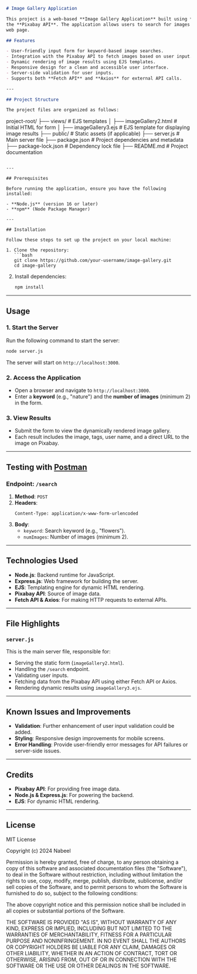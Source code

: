 
```markdown
# Image Gallery Application

This project is a web-based **Image Gallery Application** built using **Node.js**, **Express.js**, **EJS** templating engine, and
the **Pixabay API**. The application allows users to search for images by keyword and view results dynamically rendered on a
web page.

## Features

- User-friendly input form for keyword-based image searches.
- Integration with the Pixabay API to fetch images based on user input.
- Dynamic rendering of image results using EJS templates.
- Responsive design for a clean and accessible user interface.
- Server-side validation for user inputs.
- Supports both **Fetch API** and **Axios** for external API calls.

---

## Project Structure

The project files are organized as follows:

```
project-root/
├── views/                    # EJS templates
│   ├── imageGallery2.html    # Initial HTML for form
│   ├── imageGallery3.ejs     # EJS template for displaying image results
├── public/                   # Static assets (if applicable)
├── server.js                 # Main server file
├── package.json              # Project dependencies and metadata
├── package-lock.json         # Dependency lock file
├── README.md                 # Project documentation
```

---

## Prerequisites

Before running the application, ensure you have the following installed:

- **Node.js** (version 16 or later)
- **npm** (Node Package Manager)

---

## Installation

Follow these steps to set up the project on your local machine:

1. Clone the repository:
   ```bash
   git clone https://github.com/your-username/image-gallery.git
   cd image-gallery
   ```

2. Install dependencies:
   ```bash
   npm install
   ```

---

## Usage

### 1. Start the Server
Run the following command to start the server:
```bash
node server.js
```

The server will start on `http://localhost:3000`.

### 2. Access the Application
- Open a browser and navigate to `http://localhost:3000`.
- Enter a **keyword** (e.g., "nature") and the **number of images** (minimum 2) in the form.

### 3. View Results
- Submit the form to view the dynamically rendered image gallery.
- Each result includes the image, tags, user name, and a direct URL to the image on Pixabay.

---

## Testing with [Postman](https://www.postman.com/)

### Endpoint: `/search`

1. **Method**: `POST`
2. **Headers**:
   ```
   Content-Type: application/x-www-form-urlencoded
   ```
3. **Body**:
   - `keyword`: Search keyword (e.g., "flowers").
   - `numImages`: Number of images (minimum 2).

---

## Technologies Used

- **Node.js**: Backend runtime for JavaScript.
- **Express.js**: Web framework for building the server.
- **EJS**: Templating engine for dynamic HTML rendering.
- **Pixabay API**: Source of image data.
- **Fetch API & Axios**: For making HTTP requests to external APIs.

---

## File Highlights

### `server.js`

This is the main server file, responsible for:

- Serving the static form (`imageGallery2.html`).
- Handling the `/search` endpoint.
- Validating user inputs.
- Fetching data from the Pixabay API using either Fetch API or Axios.
- Rendering dynamic results using `imageGallery3.ejs`.

---

## Known Issues and Improvements

- **Validation**: Further enhancement of user input validation could be added.
- **Styling**: Responsive design improvements for mobile screens.
- **Error Handling**: Provide user-friendly error messages for API failures or server-side issues.

---

## Credits

- **Pixabay API**: For providing free image data.
- **Node.js & Express.js**: For powering the backend.
- **EJS**: For dynamic HTML rendering.

---

## License
MIT License

Copyright (c) 2024 Nabeel

Permission is hereby granted, free of charge, to any person obtaining a copy
of this software and associated documentation files (the "Software"), to deal
in the Software without restriction, including without limitation the rights
to use, copy, modify, merge, publish, distribute, sublicense, and/or sell
copies of the Software, and to permit persons to whom the Software is
furnished to do so, subject to the following conditions:

The above copyright notice and this permission notice shall be included in all
copies or substantial portions of the Software.

THE SOFTWARE IS PROVIDED "AS IS", WITHOUT WARRANTY OF ANY KIND, EXPRESS OR
IMPLIED, INCLUDING BUT NOT LIMITED TO THE WARRANTIES OF MERCHANTABILITY,
FITNESS FOR A PARTICULAR PURPOSE AND NONINFRINGEMENT. IN NO EVENT SHALL THE
AUTHORS OR COPYRIGHT HOLDERS BE LIABLE FOR ANY CLAIM, DAMAGES OR OTHER
LIABILITY, WHETHER IN AN ACTION OF CONTRACT, TORT OR OTHERWISE, ARISING FROM,
OUT OF OR IN CONNECTION WITH THE SOFTWARE OR THE USE OR OTHER DEALINGS IN THE
SOFTWARE.

